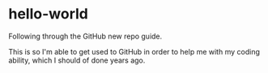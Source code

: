 # hello-world
Following through the GitHub new repo guide.

This is so I'm able to get used to GitHub in order to help me with my coding ability, which I should of done years ago.
